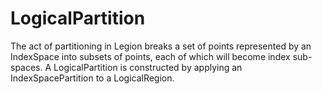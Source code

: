# LogicalPartition

The act of partitioning in Legion breaks a set of points represented by an IndexSpace into subsets of points,
each of which will become index sub-spaces.
A LogicalPartition is constructed by applying an IndexSpacePartition to a LogicalRegion.
